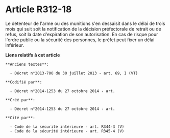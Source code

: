 # Article R312-18

Le détenteur de l'arme ou des munitions s'en dessaisit dans le délai de trois mois qui suit soit la notification de la
décision préfectorale de retrait ou de refus, soit la date d'expiration de son autorisation. En cas de risque pour l'ordre
public ou la sécurité des personnes, le préfet peut fixer un délai inférieur.

**Liens relatifs à cet article**

	**Anciens textes**:

	  - Décret n°2013-700 du 30 juillet 2013 - art. 69, I (VT)

	**Codifié par**:

	  - Décret n°2014-1253 du 27 octobre 2014 - art.

	**Créé par**:

	  - Décret n°2014-1253 du 27 octobre 2014 - art.

	**Cité par**:

	  - Code de la sécurité intérieure - art. R344-3 (V)
	  - Code de la sécurité intérieure - art. R345-4 (V)
